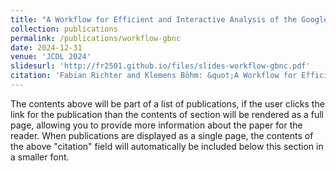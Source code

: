```yaml
---
title: "A Workflow for Efficient and Interactive Analysis of the Google Books Ngram Corpus"
collection: publications
permalink: /publications/workflow-gbnc
date: 2024-12-31
venue: 'JCDL 2024'
slidesurl: 'http://fr2501.github.io/files/slides-workflow-gbnc.pdf'
citation: 'Fabian Richter and Klemens Böhm: &quot;A Workflow for Efficient and Interactive Analysis of the Google Books Ngram Corpus&quot; (2024).'
---
```


The contents above will be part of a list of publications, if the user clicks the link for the publication than the contents of section will be rendered as a full page, allowing you to provide more information about the paper for the reader. When publications are displayed as a single page, the contents of the above "citation" field will automatically be included below this section in a smaller font.